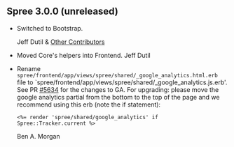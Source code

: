 ## Spree 3.0.0 (unreleased) ##

* Switched to Bootstrap.

    Jeff Dutil & [Other Contributors](https://github.com/200Creative/spree_bootstrap_frontend/graphs/contributors)

* Moved Core's helpers into Frontend. Jeff Dutil

* Rename `spree/frontend/app/views/spree/shared/_google_analytics.html.erb`
  file to `spree/frontend/app/views/spree/shared/_google_analytics.js.erb'.
  See PR [#5634](https://github.com/spree/spree/pull/5634) for the changes to GA.
  For upgrading: please move the google analytics partial from the bottom to the
  top of the page and we recommend using this erb (note the if statement):
  ```erb
  <%= render 'spree/shared/google_analytics' if Spree::Tracker.current %>
  ```

  Ben A. Morgan
